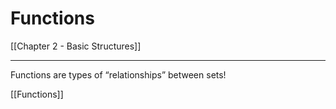 # Functions 

[[Chapter 2 - Basic Structures]]

---

Functions are types of “relationships” between sets!

[[Functions]]